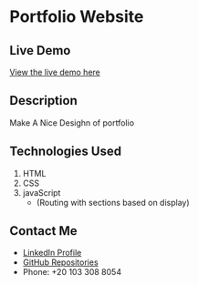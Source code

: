 # Portfolio  Website

## Live Demo
[View the live demo here](https://mohamed99-ahmed.github.io/Portfolio/)

## Description
Make A Nice Desighn of portfolio 

## Technologies Used
1. HTML
2. CSS 
3. javaScript
    * (Routing with sections based on display)

## Contact Me
- [LinkedIn Profile](https://www.linkedin.com/feed/)
- [GitHub Repositories](https://github.com/Mohamed99-Ahmed?tab=repositories)
- Phone: +20 103 308 8054





